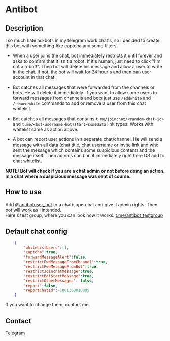 # Antibot

## Description

I so much hate ad-bots in my telegram work chat's, so I decided to create this bot with something-like captcha and some filters.  

- When a user joins the chat, bot immediately restricts it until forever and asks to confirm that it isn't a robot. If it's human, just need to click "I'm not a robot!". Then bot will delete his message and allow a user to write in the chat. If not, the bot will wait for 24 hour's and then ban user account in that chat.  

- Bot catches all messages that were forwarded from the channels or bots. He will delete it immediately. If you want to allow some users to forward messages from channels and bots just use `/addwhite` and `/removewhite` commands to add or remove a user from this chat whitelist.

- Bot catches all messages that contains `t.me/joinchat/<random-chat-id>` and `t.me/<bot-username>bot?start=somedata` link types. Works with whitelist same as action above.

- A bot can report user actions in a separate chat/channel. He will send a message with all data (chat title, chat username or invite link and who sent the message which contains some suspicious content) and the message itself. Then admins can ban it immediately right here OR add to chat whitelist.  

**NOTE: Bot will check if you are a chat admin or not before doing an action. In a chat where a suspicious message was sent of course.**  

## How to use

Add [@antibotuser_bot](https://t.me/antibotuser_bot) to a chat/superchat and give it admin rights. Then bot will work as I intended.  
Here's test group, where you can look how it works: [t.me/antibot_testgroup](https://t.me/antibot_testgroup)

## Default chat config

```json
    {
        "whiteListUsers":[],
        "captcha":true,
        "forwardMessageAlert":false,
        "restrictFwdMessageFromChannel":true,
        "restrictFwdMessageFromBot":true,
        "restrictJoinchatMessage":true,
        "restrictBotStartMessage":true,
        "restrictOtherMessages": false,
        "report":false,
        "reportChatId":-1001360010005
    }
```

If you want to change them, contact me.

## Contact

[Telegram](https://t.me/ejnshtein)
